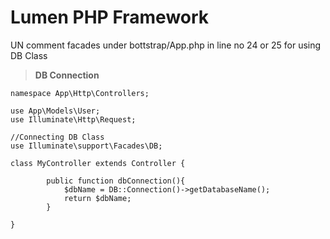 # Lumen PHP Framework
 
<p>UN comment facades under bottstrap/App.php in line no 24 or 25 for using DB Class </p>

>**DB Connection**
```
namespace App\Http\Controllers;

use App\Models\User;
use Illuminate\Http\Request;

//Connecting DB Class
use Illuminate\support\Facades\DB; 

class MyController extends Controller { 

        public function dbConnection(){
            $dbName = DB::Connection()->getDatabaseName();
            return $dbName;
        }

} 
```